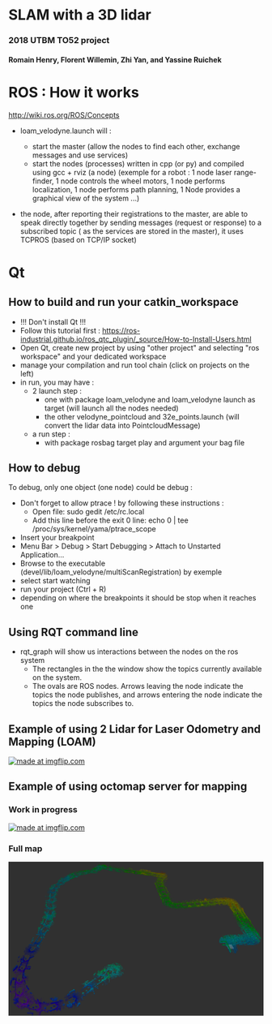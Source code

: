 # SLAM with a 3D lidar

### 2018 UTBM TO52 project

#### Romain Henry, Florent Willemin, Zhi Yan, and Yassine Ruichek

# ROS : How it works

http://wiki.ros.org/ROS/Concepts

- loam_velodyne.launch will :
	- start the master (allow the nodes to find each other, exchange messages and use services)
	- start the nodes (processes) written in cpp (or py) and compiled using gcc + rviz (a node)
		(exemple for a robot : 1 node laser range-finder, 1 node controls the wheel motors, 1 node performs localization, 1 node performs path planning, 1 Node provides a graphical view of the system ...)

- the node, after reporting their registrations to the master, are able to speak directly together by sending messages (request or response) to a subscribed topic ( as the services are stored in the master), it uses TCPROS (based on TCP/IP socket)

# Qt
## How to build and run your catkin_workspace

- !!! Don't install Qt !!!
- Follow this tutorial first : https://ros-industrial.github.io/ros_qtc_plugin/_source/How-to-Install-Users.html
- Open Qt, create new project by using "other project" and selecting "ros workspace" and your dedicated workspace
- manage your compilation and run tool chain (click on projects on the left)
- in run, you may have :
    - 2 launch step :
        - one with package loam_velodyne and loam_velodyne launch as target (will launch all the nodes needed)
        - the other velodyne_pointcloud and 32e_points.launch (will convert the lidar data into PointcloudMessage)
    - a run step : 
        - with package rosbag target play and argument your bag file


## How to debug

To debug, only one object (one node) could be debug  : 
- Don't forget to allow ptrace ! by following these instructions :
	- Open file: sudo gedit /etc/rc.local
	- Add this line before the exit 0 line: echo 0 | tee /proc/sys/kernel/yama/ptrace_scope
- Insert your breakpoint
- Menu Bar > Debug > Start Debugging > Attach to Unstarted Application...
- Browse to the executable (devel/lib/loam_velodyne/multiScanRegistration) by exemple
- select start watching
- run your project (Ctrl + R)
- depending on where the breakpoints it should be stop when it reaches one 

## Using RQT command line
- rqt_graph will show us interactions between the nodes on the ros system
	- The rectangles in the the window show the topics currently available on the system.
	- The ovals are ROS nodes. Arrows leaving the node indicate the topics the node publishes, and arrows entering the node indicate the topics the node subscribes to.

## Example of using 2 Lidar for Laser Odometry and Mapping (LOAM)

<a href="https://imgflip.com/gif/2bnubu"><img src="https://i.imgflip.com/2bnubu.gif" title="made at imgflip.com"/></a>

## Example of using octomap server for mapping

### Work in progress

<a href="https://imgflip.com/gif/2bpppi"><img src="https://i.imgflip.com/2bpppi.gif" title="made at imgflip.com"/></a>

### Full map

![alt text](https://github.com/epan-utbm/TO52/blob/master/ocotmap_full_map4.png)

